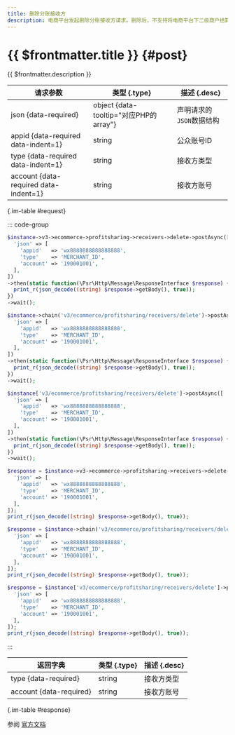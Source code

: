 ```yaml
---
title: 删除分账接收方
description: 电商平台发起删除分账接收方请求。删除后，不支持将电商平台下二级商户结算后的资金，分到该分账接收方。
---
```


# {{ $frontmatter.title }} {#post}

{{ $frontmatter.description }}

| 请求参数 | 类型 {.type} | 描述 {.desc}
| --- | --- | ---
| json {data-required} | object {data-tooltip="对应PHP的array"} | 声明请求的`JSON`数据结构
| appid {data-required data-indent=1} | string | 公众账号ID
| type {data-required data-indent=1} | string | 接收方类型
| account {data-required data-indent=1} | string | 接收方账号

{.im-table #request}

::: code-group

```php [异步纯链式]
$instance->v3->ecommerce->profitsharing->receivers->delete->postAsync([
  'json' => [
    'appid'   => 'wx8888888888888888',
    'type'    => 'MERCHANT_ID',
    'account' => '190001001',
  ],
])
->then(static function(\Psr\Http\Message\ResponseInterface $response) {
  print_r(json_decode((string) $response->getBody(), true));
})
->wait();
```

```php [异步声明式]
$instance->chain('v3/ecommerce/profitsharing/receivers/delete')->postAsync([
  'json' => [
    'appid'   => 'wx8888888888888888',
    'type'    => 'MERCHANT_ID',
    'account' => '190001001',
  ],
])
->then(static function(\Psr\Http\Message\ResponseInterface $response) {
  print_r(json_decode((string) $response->getBody(), true));
})
->wait();
```

```php [异步属性式]
$instance['v3/ecommerce/profitsharing/receivers/delete']->postAsync([
  'json' => [
    'appid'   => 'wx8888888888888888',
    'type'    => 'MERCHANT_ID',
    'account' => '190001001',
  ],
])
->then(static function(\Psr\Http\Message\ResponseInterface $response) {
  print_r(json_decode((string) $response->getBody(), true));
})
->wait();
```

```php [同步纯链式]
$response = $instance->v3->ecommerce->profitsharing->receivers->delete->post([
  'json' => [
    'appid'   => 'wx8888888888888888',
    'type'    => 'MERCHANT_ID',
    'account' => '190001001',
  ],
]);
print_r(json_decode((string) $response->getBody(), true));
```

```php [同步声明式]
$response = $instance->chain('v3/ecommerce/profitsharing/receivers/delete')->post([
  'json' => [
    'appid'   => 'wx8888888888888888',
    'type'    => 'MERCHANT_ID',
    'account' => '190001001',
  ],
]);
print_r(json_decode((string) $response->getBody(), true));
```

```php [同步属性式]
$response = $instance['v3/ecommerce/profitsharing/receivers/delete']->post([
  'json' => [
    'appid'   => 'wx8888888888888888',
    'type'    => 'MERCHANT_ID',
    'account' => '190001001',
  ],
]);
print_r(json_decode((string) $response->getBody(), true));
```

:::

| 返回字典 | 类型 {.type} | 描述 {.desc}
| --- | --- | ---
| type {data-required} | string | 接收方类型
| account {data-required} | string | 接收方账号

{.im-table #response}

参阅 [官方文档](https://pay.weixin.qq.com/doc/v3/partner/4012477759)

